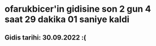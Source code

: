 # ofarukbicer'in gidisine son 2 gun 4 saat 29 dakika 01 saniye kaldi

## Gidis tarihi: 30.09.2022 :(